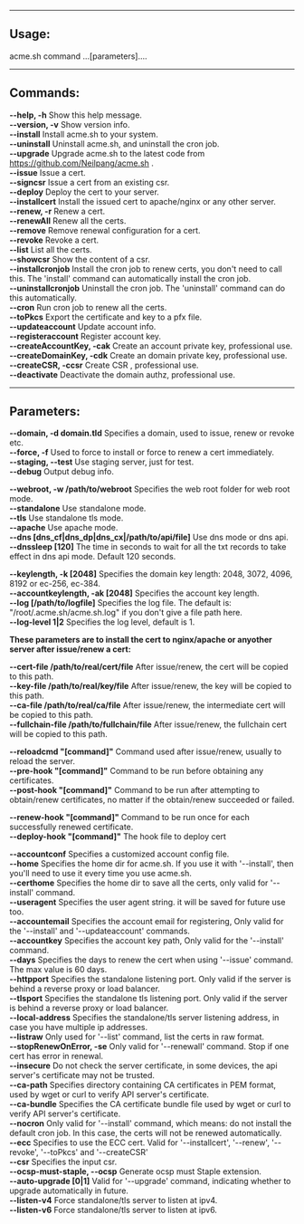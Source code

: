 
***
## Usage:  
acme.sh  command ...[parameters]....  

***

## Commands:  
  **--help, -h**               Show this help message.  
  **--version, -v**            Show version info.  
  **--install**                Install acme.sh to your system.  
  **--uninstall**              Uninstall acme.sh, and uninstall the cron job.  
  **--upgrade**                Upgrade acme.sh to the latest code from https://github.com/Neilpang/acme.sh .  
  **--issue**                  Issue a cert.  
  **--signcsr**                Issue a cert from an existing csr.  
  **--deploy**                 Deploy the cert to your server.  
  **--installcert**            Install the issued cert to apache/nginx or any other server.  
  **--renew, -r**              Renew a cert.  
  **--renewAll**               Renew all the certs.  
  **--remove**                 Remove renewal configuration for a cert.  
  **--revoke**                 Revoke a cert.  
  **--list**                   List all the certs.  
  **--showcsr**                Show the content of a csr.  
  **--installcronjob**         Install the cron job to renew certs, you don't need to call this. The 'install' command can automatically install the cron job.  
  **--uninstallcronjob**       Uninstall the cron job. The 'uninstall' command can do this automatically.  
  **--cron**                   Run cron job to renew all the certs.  
  **--toPkcs**                 Export the certificate and key to a pfx file.  
  **--updateaccount**          Update account info.  
  **--registeraccount**        Register account key.  
  **--createAccountKey, -cak** Create an account private key, professional use.  
  **--createDomainKey, -cdk**  Create an domain private key, professional use.  
  **--createCSR, -ccsr**       Create CSR , professional use.  
  **--deactivate**             Deactivate the domain authz, professional use.  

***

## Parameters:  
  **--domain, -d   domain.tld**         Specifies a domain, used to issue, renew or revoke etc.  
  **--force, -f**                       Used to force to install or force to renew a cert immediately.  
  **--staging, --test**                 Use staging server, just for test.  
  **--debug**                           Output debug info.  
    
  **--webroot, -w  /path/to/webroot**   Specifies the web root folder for web root mode.  
  **--standalone**                      Use standalone mode.  
  **--tls**                             Use standalone tls mode.  
  **--apache**                          Use apache mode.  
  **--dns [dns_cf|dns_dp|dns_cx|/path/to/api/file]**   Use dns mode or dns api.  
  **--dnssleep  [120]**                  The time in seconds to wait for all the txt records to take effect in dns api mode. Default 120 seconds.  
  
  **--keylength, -k [2048]**            Specifies the domain key length: 2048, 3072, 4096, 8192 or ec-256, ec-384.  
  **--accountkeylength, -ak [2048]**    Specifies the account key length.  
  **--log    [/path/to/logfile]**       Specifies the log file. The default is: "/root/.acme.sh/acme.sh.log" if you don't give a file path here.  
  **--log-level 1|2**                   Specifies the log level, default is 1.  

**These parameters are to install the cert to nginx/apache or anyother server after issue/renew a cert:**  
  
  **--cert-file /path/to/real/cert/file**  After issue/renew, the cert will be copied to this path.  
  **--key-file /path/to/real/key/file**  After issue/renew, the key will be copied to this path.  
  **--ca-file /path/to/real/ca/file**    After issue/renew, the intermediate cert will be copied to this path.  
  **--fullchain-file /path/to/fullchain/file** After issue/renew, the fullchain cert will be copied to this path.  
  
  **--reloadcmd "[command]"** Command used after issue/renew, usually to reload the server.  
  **--pre-hook "[command]"**                        Command to be run before obtaining any certificates.  
  **--post-hook "[command]"**                       Command to be run after attempting to obtain/renew certificates, no matter if the obtain/renew succeeded or failed.

  **--renew-hook "[command]"**                      Command to be run once for each successfully renewed certificate.  
  **--deploy-hook "[command]"**                     The hook file to deploy cert

  **--accountconf**                     Specifies a customized account config file.  
  **--home**                            Specifies the home dir for acme.sh. If you use it with '--install', then you'll need to use it every time you use acme.sh.  
  **--certhome**                        Specifies the home dir to save all the certs, only valid for '--install' command.  
  **--useragent**                       Specifies the user agent string. it will be saved for future use too.  
  **--accountemail**                    Specifies the account email for registering, Only valid for the '--install' and '--updateaccount' commands.  
  **--accountkey**                      Specifies the account key path, Only valid for the '--install' command.  
  **--days**                            Specifies the days to renew the cert when using '--issue' command. The max value is 60 days.  
  **--httpport**                        Specifies the standalone listening port. Only valid if the server is behind a reverse proxy or load balancer.  
  **--tlsport**                         Specifies the standalone tls listening port. Only valid if the server is behind a reverse proxy or load balancer.  
  **--local-address**                   Specifies the standalone/tls server listening address, in case you have multiple ip addresses.  
  **--listraw**                         Only used for '--list' command, list the certs in raw format.  
  **--stopRenewOnError, -se**           Only valid for '--renewall' command. Stop if one cert has error in renewal.  
  **--insecure**                        Do not check the server certificate, in some devices, the api server's certificate may not be trusted.  
  **--ca-path**                         Specifies directory containing CA certificates in PEM format, used by wget or  curl to verify API server's certificate.  
  **--ca-bundle**                       Specifies the CA certificate bundle file used by wget or curl to verify API server's certificate.  
  **--nocron**                          Only valid for '--install' command, which means: do not install the default cron job. In this case, the certs will not be renewed automatically.  
  **--ecc**                             Specifies to use the ECC cert. Valid for '--installcert', '--renew', '--revoke', '--toPkcs' and '--createCSR'  
  **--csr**                             Specifies the input csr.  
  **--ocsp-must-staple, --ocsp**        Generate ocsp must Staple extension.  
  **--auto-upgrade   [0|1]**            Valid for '--upgrade' command, indicating whether to upgrade automatically in future.  
  **--listen-v4**                       Force standalone/tls server to listen at ipv4.  
  **--listen-v6**                       Force standalone/tls server to listen at ipv6.




